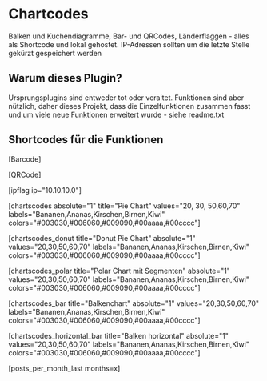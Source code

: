 # Chartcodes
Balken und Kuchendiagramme, Bar- und QRCodes, Länderflaggen - alles als Shortcode und lokal gehostet. IP-Adressen sollten um die letzte Stelle gekürzt gespeichert werden 

## Warum dieses Plugin?
Ursprungsplugins sind entweder tot oder veraltet. Funktionen sind aber nützlich,
daher dieses Projekt, dass die Einzelfunktionen zusammen fasst und um viele neue Funktionen erweitert wurde - siehe readme.txt

## Shortcodes für die Funktionen
[Barcode]

[QRCode]

[ipflag ip="10.10.10.0"]

[chartscodes absolute="1" title="Pie Chart" values="20, 30, 50,60,70" labels="Bananen,Ananas,Kirschen,Birnen,Kiwi" colors="#003030,#006060,#009090,#00aaaa,#00cccc"]

[chartscodes_donut title="Donut Pie Chart" absolute="1" values="20,30,50,60,70" labels="Bananen,Ananas,Kirschen,Birnen,Kiwi" colors="#003030,#006060,#009090,#00aaaa,#00cccc"]

[chartscodes_polar title="Polar Chart mit Segmenten" absolute="1" values="20,30,50,60,70" labels="Bananen,Ananas,Kirschen,Birnen,Kiwi" colors="#003030,#006060,#009090,#00aaaa,#00cccc"]

[chartscodes_bar title="Balkenchart" absolute="1" values="20,30,50,60,70" labels="Bananen,Ananas,Kirschen,Birnen,Kiwi" colors="#003030,#006060,#009090,#00aaaa,#00cccc"]

[chartscodes_horizontal_bar title="Balken horizontal" absolute="1" values="20,30,50,60,70" labels="Bananen,Ananas,Kirschen,Birnen,Kiwi" colors="#003030,#006060,#009090,#00aaaa,#00cccc"]

[posts_per_month_last months=x]



